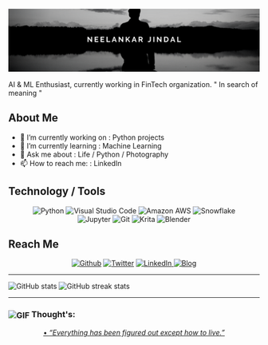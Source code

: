 ![](https://github.com/neelankar/neelankar/blob/master/profile.png)

AI & ML Enthusiast, currently working in FinTech organization.
" In search of meaning "

## About Me
- 🔭 I’m currently working on : Python projects 
- 🌱 I’m currently learning : Machine Learning 
- 💬 Ask me about : Life / Python / Photography 
- 📫 How to reach me: : LinkedIn 

## Technology / Tools 
<p align="center">
<a target="_blank"><img alt="Python" src="https://img.shields.io/badge/Python-%2312100E.svg?logo=python&logoColor=blue&style=for-the-badge"/></a> 
<a target="_blank"><img alt="Visual Studio Code" src="https://img.shields.io/badge/Visual%20Studio%20Code-%2312100E.svg?logo=visual-studio-code&style=for-the-badge&logoColor=blue"/></a> 
<a target="_blank"><img alt="Amazon AWS" src="https://img.shields.io/badge/amazon%20aws-%2312100E.svg?logo=amazon-aws&style=for-the-badge&logoColor=red"/></a> 
<a target="_blank"><img alt="Snowflake" src="https://img.shields.io/badge/Snowflake-%2312100E.svg?logo=snowflake&logoColor=blue&style=for-the-badge"/></a> <br>
<a target="_blank"><img alt="Jupyter" src="https://img.shields.io/badge/Jupyter-%2312100E.svg?logo=jupyter&logoColor=red&style=for-the-badge"/></a> 
<a target="_blank"><img alt="Git" src="https://img.shields.io/badge/Git-%2312100E.svg?logo=git&style=for-the-badge"/></a> 
<a target="_blank"><img alt="Krita" src="https://img.shields.io/badge/Krita-%2312100E.svg?logo=krita&style=for-the-badge"/></a> 
  <a target="_blank"><img alt="Blender" src="https://img.shields.io/badge/Blender-%2312100E.svg?logo=blender&style=for-the-badge"/></a> 
</p>

## Reach Me 
<p align="center" float="left">
  <a href="https://github.com/neelankar" target="_blank"><img alt="Github" src="https://img.shields.io/badge/GitHub-%2312100E.svg?&style=for-the-badge&logo=Github&logoColor=white" /></a> 
<a href="https://twitter.com/neelankarjindal" target="_blank"><img alt="Twitter" src="https://img.shields.io/badge/twitter-%2312100E.svg?&style=for-the-badge&logo=twitter&logoColor=blue" /></a>
 <a href="https://www.linkedin.com/in/neelankar-jindal-992091127/" target="_blank"><img alt="LinkedIn" src="https://img.shields.io/badge/linkedin-%2312100E.svg?&style=for-the-badge&logo=linkedin&logoColor=blue"/> </a>
 <a href="" target="_blank"><img alt="Blog" src="https://img.shields.io/badge/blog-%2312100E.svg?&style=for-the-badge&logo=blogger&logoColor=white" /> </a>
</p>

---

<p align= "center">
  
![GitHub stats](https://github-readme-stats.vercel.app/api?username=neelankar&show_icons=true)  ![GitHub streak stats](https://github-readme-streak-stats.herokuapp.com/?user=neelankar)  
</p>

---

### <img align="center" alt="GIF" src="https://github.com/TheDudeThatCode/TheDudeThatCode/blob/master/Assets/hmm.gif" width="20vw" /> Thought's: 
<p align="center">
<a href="https://github.com/marketplace/actions/quote-readme">
• <i> “Everything has been figured out except how to live.”   </i>
</a>
</p>

<!--![Profile views](https://gpvc.arturio.dev/neelankar)  -->

